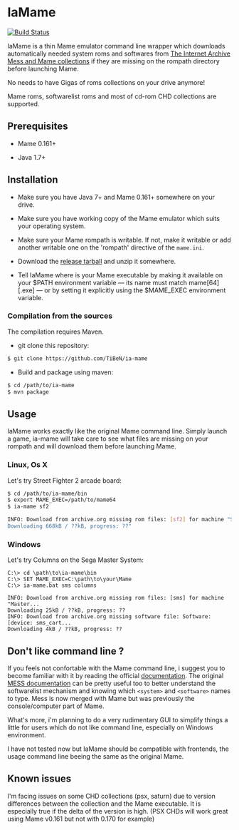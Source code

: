 IaMame
======

[![Build
Status](https://travis-ci.org/TiBeN/ia-mame.svg?branch=master)](https://travis-ci.org/TiBeN/ia-mame)

IaMame is a thin Mame emulator command line wrapper which downloads 
automatically needed system roms and softwares from [The Internet 
Archive Mess and Mame collections](https://archive.org/details/messmame) 
if they are missing on the rompath directory before launching Mame.

No needs to have Gigas of roms collections on your drive anymore!

Mame roms, softwarelist roms and most of cd-rom CHD collections are
supported.

Prerequisites
-------------

- Mame 0.161+

- Java 1.7+

Installation
------------

- Make sure you have Java 7+ and Mame 0.161+ somewhere on your drive.

- Make sure you have working copy of the Mame emulator which suits your 
  operating system.

- Make sure your Mame rompath is writable. If not, make it writable or 
  add another writable one on the 'rompath' directive of the `mame.ini`.

- Download the 
  [release tarball](https://github.com/TiBeN/ia-mame/releases/latest) and 
  unzip it somewhere.

- Tell IaMame where is your Mame executable by making it available on your 
  $PATH environment variable — its name must match mame[64][.exe] — or by 
  setting it explicitly using the $MAME_EXEC environment variable.
 
### Compilation from the sources

The compilation requires Maven.

- git clone this repository:

```bash
$ git clone https://github.com/TiBeN/ia-mame
```

- Build and package using maven:

```bash
$ cd /path/to/ia-mame
$ mvn package
```

Usage
-----

IaMame works exactly like the original Mame command line. Simply launch a
game, ia-mame will take care to see what files are missing on your rompath
and will download them before launching Mame.

### Linux, Os X

Let's try Street Fighter 2 arcade board:

```bash
$ cd /path/to/ia-mame/bin
$ export MAME_EXEC=/path/to/mame64
$ ia-mame sf2

INFO: Download from archive.org missing rom files: [sf2] for machine "Stree...
Downloading 668kB / ??kB, progress: ??"
```

### Windows 

Let's try Columns on the Sega Master System:

```batch
C:\> cd \path\to\ia-mame\bin
C:\> SET MAME_EXEC=C:\path\to\your\Mame
C:\> ia-mame.bat sms columns

INFO: Download from archive.org missing rom files: [sms] for machine "Master...
Downloading 25kB / ??kB, progress: ??
INFO: Download from archive.org missing software file: Software: [device: sms_cart...
Downloading 4kB / ??kB, progress: ??
```

Don't like command line ?
-------------------------

If you feels not confortable with the Mame command line, i suggest you to
become familiar with it by reading the official 
[documentation](http://docs.mamedev.org/). The original [MESS
documentation](http://www.mess.org/mess/howto) can be pretty useful too to 
better understand the softwarelist mechanism and knowing which `<system>` 
and `<software>` names to type. Mess is now merged with Mame but was 
previously the console/computer part of Mame. 

What's more, i'm planning to do a very rudimentary GUI to simplify things a
little for users which do not like command line, especially on Windows
environment.

I have not tested now but IaMame should be compatible with frontends, the
usage command line beeing the same as the original Mame.

Known issues
------------

I'm facing issues on some CHD collections (psx, saturn) due to version 
differences between the collection and the Mame executable. 
It is especially true if the delta of the version is high.
(PSX CHDs will work great using Mame v0.161 but not with 0.170 for example)

